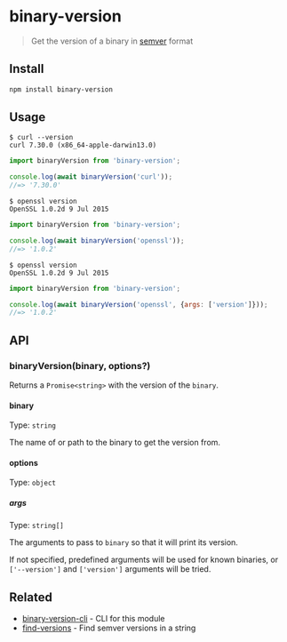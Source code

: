 # binary-version

> Get the version of a binary in [semver](https://github.com/npm/node-semver) format

## Install

```sh
npm install binary-version
```

## Usage

```console
$ curl --version
curl 7.30.0 (x86_64-apple-darwin13.0)
```

```js
import binaryVersion from 'binary-version';

console.log(await binaryVersion('curl'));
//=> '7.30.0'
```

```console
$ openssl version
OpenSSL 1.0.2d 9 Jul 2015
```

```js
import binaryVersion from 'binary-version';

console.log(await binaryVersion('openssl'));
//=> '1.0.2'
```

```console
$ openssl version
OpenSSL 1.0.2d 9 Jul 2015
```

```js
import binaryVersion from 'binary-version';

console.log(await binaryVersion('openssl', {args: ['version']}));
//=> '1.0.2'
```

## API

### binaryVersion(binary, options?)

Returns a `Promise<string>` with the version of the `binary`.

#### binary

Type: `string`

The name of or path to the binary to get the version from.

#### options

Type: `object`

##### args

Type: `string[]`

The arguments to pass to `binary` so that it will print its version.

If not specified, predefined arguments will be used for known binaries, or `['--version']` and `['version']` arguments will be tried.

## Related

- [binary-version-cli](https://github.com/sindresorhus/binary-version-cli) - CLI for this module
- [find-versions](https://github.com/sindresorhus/find-versions) - Find semver versions in a string
